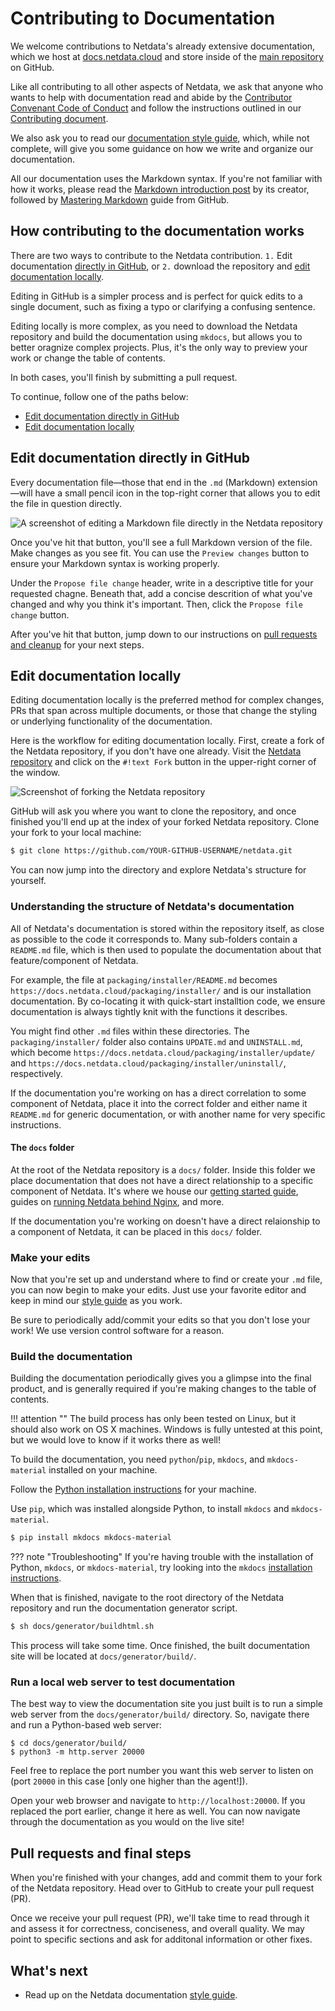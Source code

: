 # Contributing to Documentation

We welcome contributions to Netdata's already extensive documentation, which we host at [docs.netdata.cloud](https://docs.netdata.cloud/) and store inside of the [main repository](https://github.com/netdata/netdata) on GitHub.

Like all contributing to all other aspects of Netdata, we ask that anyone who wants to help with documentation read and abide by the [Contributor Convenant Code of Conduct](https://docs.netdata.cloud/code_of_conduct/) and follow the instructions outlined in our [Contributing document](../../CONTRIBUTING.md).

We also ask you to read our [documentation style guide](style-guide.md), which, while not complete, will give you some guidance on how we write and organize our documentation.

All our documentation uses the Markdown syntax. If you're not familiar with how it works, please read the [Markdown introduction post](https://daringfireball.net/projects/markdown/) by its creator, followed by [Mastering Markdown](https://guides.github.com/features/mastering-markdown/) guide from GitHub.

## How contributing to the documentation works

There are two ways to contribute to the Netdata contribution. `1.` Edit documentation [directly in GitHub](#edit-documentation-directly-in-gitHub), or `2.` download the repository and [edit documentation locally](#edit-documentation-locally).

Editing in GitHub is a simpler process and is perfect for quick edits to a single document, such as fixing a typo or clarifying a confusing sentence.

Editing locally is more complex, as you need to download the Netdata repository and build the documentation using `mkdocs`, but allows you to better oragnize complex projects. Plus, it's the only way to preview your work or change the table of contents.

In both cases, you'll finish by submitting a pull request.

To continue, follow one of the paths below:

- [Edit documentation directly in GitHub](#edit-documentation-directly-in-github)
- [Edit documentation locally](#edit-documentation-locally)


## Edit documentation directly in GitHub

Every documentation file—those that end in the `.md` (Markdown) extension—will have a small pencil icon in the top-right corner that allows you to edit the file in question directly.

![A screenshot of editing a Markdown file directly in the Netdata repository](https://user-images.githubusercontent.com/1153921/59637188-10426d00-910a-11e9-99f2-ec564d6fb7d5.png)

Once you've hit that button, you'll see a full Markdown version of the file. Make changes as you see fit. You can use the `Preview changes` button to ensure your Markdown syntax is working properly.

Under the `Propose file change` header, write in a descriptive title for your requested chagne. Beneath that, add a concise descrition of what you've changed and why you think it's important. Then, click the `Propose file change` button. 

After you've hit that button, jump down to our instructions on [pull requests and cleanup](#pull-requests-and-final-steps) for your next steps. 

## Edit documentation locally

Editing documentation locally is the preferred method for complex changes, PRs that span across multiple documents, or those that change the styling or underlying functionality of the documentation.

Here is the workflow for editing documentation locally. First, create a fork of the Netdata repository, if you don't have one already. Visit the [Netdata repository](https://github.com/netdata/netdata) and click on the `#!text Fork` button in the upper-right corner of the window.

![Screenshot of forking the Netdata repository](https://user-images.githubusercontent.com/1153921/59873572-25f5a380-9351-11e9-92a4-a681fe4a2ed9.png)

GitHub will ask you where you want to clone the repository, and once finished you'll end up at the index of your forked Netdata repository. Clone your fork to your local machine:

```bash
$ git clone https://github.com/YOUR-GITHUB-USERNAME/netdata.git
```

You can now jump into the directory and explore Netdata's structure for yourself.


### Understanding the structure of Netdata's documentation

All of Netdata's documentation is stored within the repository itself, as close as possible to the code it corresponds to. Many sub-folders contain a `README.md` file, which is then used to populate the documentation about that feature/component of Netdata.

For example, the file at `packaging/installer/README.md` becomes `https://docs.netdata.cloud/packaging/installer/` and is our installation documentation. By co-locating it with quick-start installtion code, we ensure documentation is always tightly knit with the functions it describes.

You might find other `.md` files within these directories. The `packaging/installer/` folder also contains `UPDATE.md` and `UNINSTALL.md`, which become `https://docs.netdata.cloud/packaging/installer/update/` and `https://docs.netdata.cloud/packaging/installer/uninstall/`, respectively.

If the documentation you're working on has a direct correlation to some component of Netdata, place it into the correct folder and either name it `README.md` for generic documentation, or with another name for very specific instructions.

#### The `docs` folder

At the root of the Netdata repository is a `docs/` folder. Inside this folder we place documentation that does not have a direct relationship to a specific component of Netdata. It's where we house our [getting started guide](../GettingStarted.md), guides on [running Netdata behind Nginx](../Running-behind-nginx.md), and more.

If the documentation you're working on doesn't have a direct relaionship to a component of Netdata, it can be placed in this `docs/` folder.


### Make your edits

Now that you're set up and understand where to find or create your `.md` file, you can now begin to make your edits. Just use your favorite editor and keep in mind our [style guide](style-guide.md) as you work.

Be sure to periodically add/commit your edits so that you don't lose your work! We use version control software for a reason.


### Build the documentation

Building the documentation periodically gives you a glimpse into the final product, and is generally required if you're making changes to the table of contents.

!!! attention ""
    The build process has only been tested on Linux, but it should also work on OS X machines. Windows is fully untested at this point, but we would love to know if it works there as well!

To build the documentation, you need `python`/`pip`, `mkdocs`, and `mkdocs-material` installed on your machine.

Follow the [Python installation instructions](https://www.python.org/downloads/) for your machine.

Use `pip`, which was installed alongside Python, to install `mkdocs` and `mkdocs-material`.

``` bash
$ pip install mkdocs mkdocs-material
```

??? note "Troubleshooting"
    If you're having trouble with the installation of Python, `mkdocs`, or `mkdocs-material`, try looking into the `mkdocs` [installation instructions](https://squidfunk.github.io/mkdocs-material/getting-started/#installation).

When that is finished, navigate to the root directory of the Netdata repository and run the documentation generator script.

``` bash
$ sh docs/generator/buildhtml.sh
```

This process will take some time. Once finished, the built documentation site will be located at `docs/generator/build/`.


### Run a local web server to test documentation

The best way to view the documentation site you just built is to run a simple web server from the `docs/generator/build/` directory. So, navigate there and run a Python-based web server:

```
$ cd docs/generator/build/
$ python3 -m http.server 20000
```

Feel free to replace the port number you want this web server to listen on (port `20000` in this case [only one higher than the agent!]).

Open your web browser and navigate to `http://localhost:20000`. If you replaced the port earlier, change it here as well. You can now navigate through the documentation as you would on the live site!


## Pull requests and final steps

When you're finished with your changes, add and commit them to your fork of the Netdata repository. Head over to GitHub to create your pull request (PR).

Once we receive your pull request (PR), we'll take time to read through it and assess it for correctness, conciseness, and overall quality. We may point to specific sections and ask for additonal information or other fixes.


## What's next

- Read up on the Netdata documentation [style guide](style-guide.md).